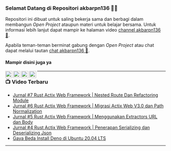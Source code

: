 ### Selamat Datang di Repositori akbarpn136 🙏🏻

Repositori ini dibuat untuk saling bekerja sama dan berbagi dalam membangun _Open Project_ ataupun materi untuk belajar 
bersama. Untuk informasi lebih lanjut dapat mampir ke halaman video 
[channel akbarpn136 🎥](https://youtube.com/user/akbarpn136).

Apabila teman-teman berminat gabung dengan _Open Project_ atau chat dapat melalui tautan 
[chat akbarpn136 💬](https://discord.gg/7dTG9sg).

#### Mampir disini juga ya
[<img align="left" alt="akbarpn136 | YouTube" width="22px" src="https://cdn.jsdelivr.net/npm/simple-icons@v3/icons/youtube.svg" />][youtube]
[<img align="left" alt="akbarpn136 | Twitter" width="22px" src="https://cdn.jsdelivr.net/npm/simple-icons@v3/icons/twitter.svg" />][twitter]
[<img align="left" alt="akbarpn136 | LinkedIn" width="22px" src="https://cdn.jsdelivr.net/npm/simple-icons@v3/icons/linkedin.svg" />][linkedin]
[<img align="left" alt="akbarpn136 | Instagram" width="22px" src="https://cdn.jsdelivr.net/npm/simple-icons@v3/icons/instagram.svg" />][instagram]

[twitter]: https://twitter.com/akbarpn136
[youtube]: https://www.youtube.com/user/akbarpn136
[instagram]: https://instagram.com/akbarpn136
[linkedin]: https://www.linkedin.com/in/arizal-akbar-zikri-63461458/

---

### 📺 Video Terbaru
<!-- YOUTUBE:START -->
- [Jurnal #7 Rust Actix Web Framework | Nested Route Dan Refactoring Module](https://www.youtube.com/watch?v=WitT0qt-Zlc)
- [Jurnal #6 Rust Actix Web Framework | Migrasi Actix Web V3.0 dan Path Normalization](https://www.youtube.com/watch?v=YLQOKkCZp4E)
- [Jurnal #5 Rust Actix Web Framework | Menggunakan Extractors URL dan Body](https://www.youtube.com/watch?v=cQxYreONN4w)
- [Jurnal #4 Rust Actix Web Framework | Penerapan Serializing dan Deserializing Json](https://www.youtube.com/watch?v=zMy4Xlji6F4)
- [Gaya Beda Install Deno di Ubuntu 20.04 LTS](https://www.youtube.com/watch?v=wCx6ukKFtAQ)
<!-- YOUTUBE:END -->

---

